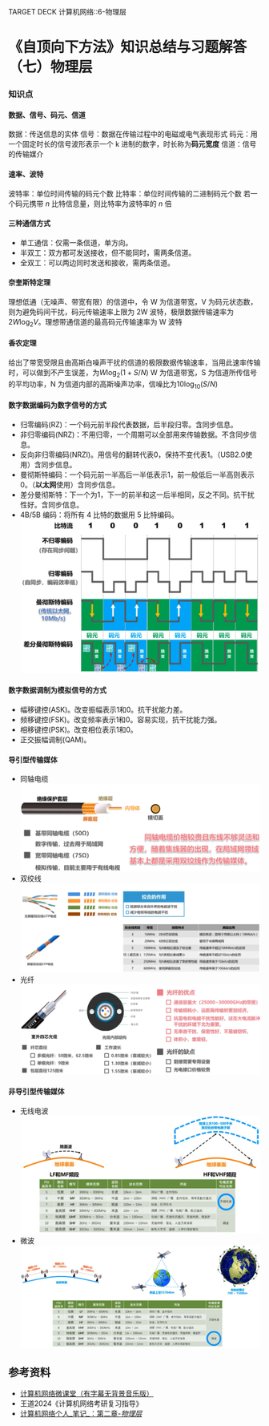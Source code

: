 TARGET DECK
计算机网络::6-物理层

# 《自顶向下方法》知识总结与习题解答（七）物理层

### 知识点

#### 数据、信号、码元、信道

数据：传送信息的实体
信号：数据在传输过程中的电磁或电气表现形式
码元：用一个固定时长的信号波形表示一个 k 进制的数字，时长称为**码元宽度**
信道：信号的传输媒介
<!--ID: 1673603609458-->


#### 速率、波特
波特率：单位时间传输的码元个数
比特率：单位时间传输的二进制码元个数
若一个码元携带 $n$ 比特信息量，则比特率为波特率的 $n$ 倍
<!--ID: 1673603609465-->


#### 三种通信方式
- 单工通信：仅需一条信道，单方向。
- 半双工：双方都可发送接收，但不能同时，需两条信道。
- 全双工：可以两边同时发送和接收，需两条信道。
<!--ID: 1673603609471-->


#### 奈奎斯特定理
理想低通（无噪声、带宽有限）的信道中，令 W 为信道带宽，V 为码元状态数，则为避免码间干扰，码元传输速率上限为 2W 波特，极限数据传输速率为$2W\text{log}_2V$。理想带通信道的最高码元传输速率为 W 波特
<!--ID: 1673603609477-->


#### 香农定理
给出了带宽受限且由高斯白噪声干扰的信道的极限数据传输速率，当用此速率传输时，可以做到不产生误差，为$W\text{log}_2(1+S/N)$
W 为信道带宽，S 为信道所传信号的平均功率，N 为信道内部的高斯噪声功率，信噪比为$10\text{log}_{10}(S/N)$
<!--ID: 1673603609483-->



#### 数字数据编码为数字信号的方式
- 归零编码(RZ)：一个码元前半段代表数据，后半段归零。含同步信息。
- 非归零编码(NRZ)：不用归零，一个周期可以全部用来传输数据。不含同步信息。
- 反向非归零编码(NRZI)。用信号的翻转代表0，保持不变代表1。（USB2.0使用）含同步信息。
- 曼彻斯特编码：一个码元前一半高后一半低表示1，前一般低后一半高则表示0。（**以太网**使用）含同步信息。
- 差分曼彻斯特：下一个为1，下一的前半和这一后半相同，反之不同。抗干扰性好。含同步信息。
- 4B/5B 编码：将所有 4 比特的数据用 5 比特编码。
![](assets/20230113174321.png)
<!--ID: 1673603609489-->


#### 数字数据调制为模拟信号的方式
- 幅移键控(ASK)。改变振幅表示1和0。抗干扰能力差。
- 频移键控(FSK)。改变频率表示1和0。容易实现，抗干扰能力强。
- 相移键控(PSK)。改变相位表示1和0。
- 正交振幅调制(QAM)。
<!--ID: 1673603609495-->



#### 导引型传输媒体
- 同轴电缆![](assets/20230113173515.png)
- 双绞线![](assets/20230113173541.png)
- 光纤![](assets/20230113173626.png)
<!--ID: 1673603609500-->


#### 非导引型传输媒体
- 无线电波![](assets/20230113173830.png)
- 微波![](assets/20230113173902.png)
<!--ID: 1673603609506-->


## 参考资料
- [计算机网络微课堂（有字幕无背景音乐版）](https://www.bilibili.com/video/BV1c4411d7jb?p=15&vd_source=c69ef468b26d2ba5407c20118eeee19c)
- 王道2024《计算机网络考研复习指导》
- [计算机网络个人_笔记_：第二章-_物理层_](https://zhuanlan.zhihu.com/p/561979200)